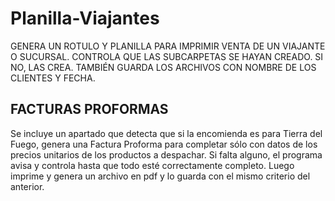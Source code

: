 # Planilla-Viajantes
GENERA UN ROTULO Y PLANILLA PARA IMPRIMIR VENTA DE UN VIAJANTE O SUCURSAL. CONTROLA QUE LAS SUBCARPETAS SE HAYAN CREADO. SI NO, LAS CREA. TAMBIÉN GUARDA LOS ARCHIVOS CON NOMBRE DE LOS CLIENTES Y FECHA.

## FACTURAS PROFORMAS
Se incluye un apartado que detecta que si la encomienda es para Tierra del Fuego, genera una Factura Proforma para completar sólo con datos de los precios unitarios de los productos a despachar.
Si falta alguno, el programa avisa y controla hasta que todo esté correctamente completo. Luego imprime y genera un archivo en pdf y lo guarda con el mismo criterio del anterior.